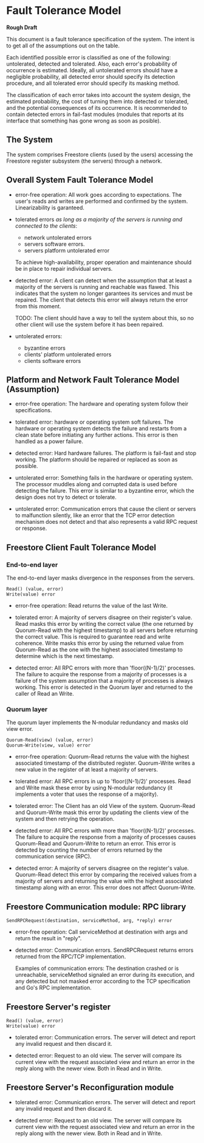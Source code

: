 # Fault Tolerance Model

**Rough Draft**

This document is a fault tolerance specification of the system. The
intent is to get all of the assumptions out on the table. 

Each identified possible error is classified as one of the following:
untolerated, detected and tolerated. Also, each error's probability of
occurrence is estimated. Ideally, all untolerated errors should have
a negligible probability, all detected error should specify its
detection procedure, and all tolerated error should specify its masking
method. 

The classification of each error takes into account the system design,
the estimated probability, the cost of turning them into detected or
tolerated, and the potential consequences of its occurrence. It is
recommended to contain detected errors in fail-fast modules (modules
that reports at its interface that something has gone wrong as soon as posible).

## The System

The system comprises Freestore clients (used by the users) accessing the Freestore register subsystem (the servers) through a network.

## Overall System Fault Tolerance Model

* error-free operation: All work goes according to expectations. The user's reads and writes are performed and confirmed by the system.  Linearizability is garanteed.

* tolerated errors *as long as a majority of the servers is running and connected to the clients*: 
  * network untolerated errors
  * servers software errors.
  * servers platform untolerated error

  To achieve high-availability, proper operation and maintenance should be in place to repair individual servers.

* detected error: A client can detect when the assumption that at least a majority of the servers is running and reachable was flawed. This indicates that the system no longer garantees its services and must be repaired. The client that detects this error will always return the error from this moment.

  TODO: The client should have a way to tell the system about this, so no other client will use the system before it has been repaired.

* untolerated errors: 
  * byzantine errors
  * clients' platform untolerated errors
  * clients software errors

## Platform and Network Fault Tolerance Model (Assumption)

* error-free operation: The hardware and operating system follow their specifications.

* tolerated error: hardware or operating system soft failures. The hardware or operating system detects the failure and restarts from a clean state before initiating any further actions. This error is then handled as a power failure.

* detected error: Hard hardware failures. The platform is fail-fast and stop working. The platform should be repaired or replaced as soon as possible.

* untolerated error: Something fails in the hardware or operating system.
The processor muddles along and corrupted data is used before detecting
the failure. This error is similar to a byzantine error, which the
design does not try to detect or tolerate.

* untolerated error: Communication errors that cause the client or servers
to malfunction silently, like an error that the TCP error detection
mechanism does not detect and that also represents a valid RPC request
or response.

## Freestore Client Fault Tolerance Model

### End-to-end layer 

The end-to-end layer masks divergence in the responses from the servers.

    Read() (value, error)
    Write(value) error

* error-free operation: Read returns the value of the last Write.

* tolerated error: A majority of servers disagree on their register's
value. Read masks this error by writing the correct value (the one
returned by Quorum-Read with the highest timestamp) to all servers
before returning the correct value. This is required to guarantee read
and write coherence. Write masks this error by using the returned value
from Quorum-Read as the one with the highest associated timestamp to
determine which is the next timestamp.  

* detected error: All RPC errors with more than 'floor((N-1)/2)'
processes. The failure to acquire the response from a majority of
processes is a failure of the system assumption that a majority of
processes is always working. This error is detected in the Quorum layer
and returned to the caller of Read an Write.

### Quorum layer

The quorum layer implements the N-modular redundancy and masks old view error.

    Quorum-Read(view) (value, error)
    Quorum-Write(view, value) error

* error-free operation: Quorum-Read returns the value with the highest
associated timestamp of the distributed register. Quorum-Write writes
a new value in the register of at least a majority of servers.

* tolerated error: All RPC errors in up to 'floor((N-1)/2)' processes.
Read and Write mask these error by using N-modular redundancy (it
implements a voter that uses the response of a majority).

* tolerated error: The Client has an old View of the system. Quorum-Read
and Quorum-Write mask this error by updating the clients view of the
system and then retrying the operation.

* detected error: All RPC errors with more than 'floor((N-1)/2)'
processes. The failure to acquire the response from a majority of
processes causes Quorum-Read and Quorum-Write to return an error. This
error is detected by counting the number of errors returned by the
communication service (RPC).

* detected error: A majority of servers disagree on the register's value.
Quorum-Read detect this error by comparing the received values from
a majority of servers and returning the value with the highest
associated timestamp along with an error. This error does not affect
Quorum-Write. 

## Freestore Communication module: RPC library

    SendRPCRequest(destination, serviceMethod, arg, *reply) error

* error-free operation: Call serviceMethod at destination with args and
return the result in "reply". 

* detected error: Communication errors. SendRPCRequest returns errors
returned from the RPC/TCP implementation.

  Examples of communication errors: The destination crashed or is
unreachable, serviceMethod signaled an error during its execution, and
any detected but not masked error according to the TCP specification and
Go's RPC implementation.

## Freestore Server's register

    Read() (value, error)
    Write(value) error


* tolerated error: Communication errors. The server will detect and report any invalid request and then discard it.

* detected error: Request to an old view. The server will compare its current view with the request associated view and return an error in the reply along with the newer view. Both in Read and in Write.

## Freestore Server's Reconfiguration module

* tolerated error: Communication errors. The server will detect and report any invalid
request and then discard it.

* detected error: Request to an old view. The server will compare its current view with the request associated view and return an error in the reply along with the newer view. Both in Read and in Write.
